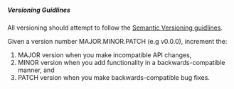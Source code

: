 



##### Versioning Guidlines

All versioning should attempt to follow the [Semantic Versioning guidlines](http://semver.org/).

Given a version number MAJOR.MINOR.PATCH (e.g v0.0.0), increment the:

1. MAJOR version when you make incompatible API changes,
2. MINOR version when you add functionality in a backwards-compatible manner, and
3. PATCH version when you make backwards-compatible bug fixes.
